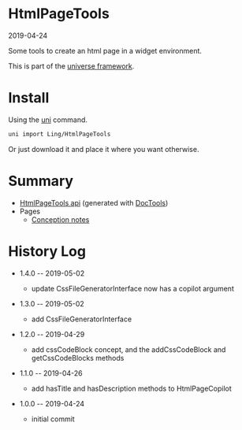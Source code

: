 HtmlPageTools
===========
2019-04-24



Some tools to create an html page in a widget environment.


This is part of the [universe framework](https://github.com/karayabin/universe-snapshot).


Install
==========
Using the [uni](https://github.com/lingtalfi/universe-naive-importer) command.
```bash
uni import Ling/HtmlPageTools
```

Or just download it and place it where you want otherwise.






Summary
===========
- [HtmlPageTools api](https://github.com/lingtalfi/HtmlPageTools/blob/master/doc/api/Ling/HtmlPageTools.md) (generated with [DocTools](https://github.com/lingtalfi/DocTools))
- Pages
    - [Conception notes](https://github.com/lingtalfi/HtmlPageTools/blob/master/doc/pages/conception-notes.md)






History Log
=============

- 1.4.0 -- 2019-05-02

    - update CssFileGeneratorInterface now has a copilot argument
    
- 1.3.0 -- 2019-05-02

    - add CssFileGeneratorInterface
    
- 1.2.0 -- 2019-04-29

    - add cssCodeBlock concept, and the addCssCodeBlock and getCssCodeBlocks methods
    
- 1.1.0 -- 2019-04-26

    - add hasTitle and hasDescription methods to HtmlPageCopilot
    
- 1.0.0 -- 2019-04-24

    - initial commit